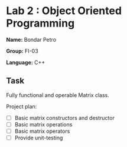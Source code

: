 # Lab 2 : Object Oriented Programming
**Name:** Bondar Petro

**Group:** FI-03

**Language:**  C++

## Task
Fully functional and operable Matrix class.

Project plan:
- [ ] Basic matrix constructors and destructor
- [ ] Basic matrix operations
- [ ] Basic matrix operators
- [ ] Provide unit-testing
